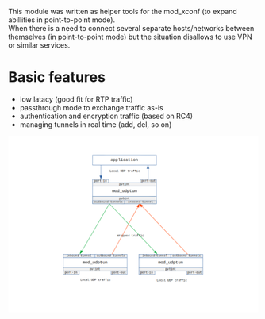 <p>
 This module was written as helper tools for the mod_xconf (to expand abillities in point-to-point mode).<br>
 When there is a need to connect several separate hosts/networks between themselves (in point-to-point mode) but the situation disallows to use VPN or similar services.<br>
</p>

# Basic features
 - low latacy (good fit for RTP traffic)
 - passthrough mode to exchange traffic as-is
 - authentication and encryption traffic (based on RC4)
 - managing tunnels in real time (add, del, so on) 

<div aling="center">
 <img src='https://github.com/akscf/mod_udptun/blob/main/bin/schema.png'>
</div>

